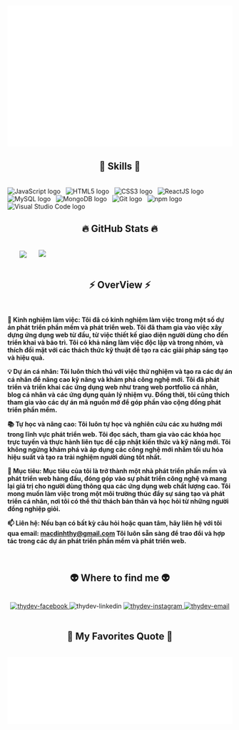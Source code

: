 <!-- Thydev -->
<a href="#" target="_blank">
  <img src="svg/thydev.svg" width="1200" alt="macdinhthy" />
</a>

<h2 align="center">🚀 Skills 🚀</h2>
<br>
<!-- https://simpleicons.org/ -->
<span><img src="https://img.shields.io/badge/JavaScript-282C34?logo=javascript&logoColor=F7DF1E" alt="JavaScript logo" title="JavaScript" height="25" /></span>
&nbsp;
<span><img src="https://img.shields.io/badge/HTML5-282C34?logo=html5&logoColor=E34F26" alt="HTML5 logo" title="HTML5" height="25" /></span>
&nbsp;
<span><img src="https://img.shields.io/badge/CSS3-282C34?logo=css3&logoColor=1572B6" alt="CSS3 logo" title="CSS3" height="25" /></span>
&nbsp;
<span><img src="https://img.shields.io/badge/ReactJS-282C34?logo=react&logoColor=61DAFB" alt="ReactJS logo" title="ReactJS" height="25" /></span>
&nbsp;
<span><img src="https://img.shields.io/badge/MySQL-282C34?logo=mysql&logoColor=FFFFFF" alt="MySQL logo" title="MySQL" height="25" /></span>
&nbsp;
<span><img src="https://img.shields.io/badge/MongoDB-282C34?logo=mongodb&logoColor=CC6699" alt="MongoDB logo" title="MongoDB" height="25" /></span>
&nbsp;
<span><img src="https://img.shields.io/badge/Git-282C34?logo=git&logoColor=7952B3" alt="Git logo" title="Git" height="25" /></span>
&nbsp;
<span><img src="https://img.shields.io/badge/npm-282C34?logo=npm&logoColor=F05032" alt="npm logo" title="npm" height="25" /></span>
&nbsp;
<span><img src="https://img.shields.io/badge/VS%20Code-282C34?logo=visual-studio-code&logoColor=007ACC" alt="Visual Studio Code logo" title="Visual Studio Code" height="25" /></span>
&nbsp;

<br>
<h2 align="center">🔥 GitHub Stats 🔥</h2>
<!-- https://github.com/anuraghazra/github-readme-stats -->
<br>
<div align=center>
  <a href="#" title=macdinhthy>
    <img width="315" align="center" src="https://github-readme-stats.vercel.app/api/top-langs/?username=macdinhthy&hide=c%23,powershell,Mathematica,Ruby,Objective-C,Objective-C%2b%2b,Cuda&title_color=61dafb&text_color=ffffff&icon_color=61dafb&bg_color=20232a&langs_count=8&layout=compact&border_color=61dafb&hide_border=true" />
  </a>
  <a href="#" title="">
    <img align="right" width="434" src="https://github-readme-stats.vercel.app/api?username=macdinhthy&show_icons=true&theme=react&border_color=61dafb&hide_border=true" />
  </a>
</div>
<br>

<h2 align="center">⚡ OverView ⚡</h2>
<br>
<p><strong>💼 Kinh nghiệm làm việc: Tôi đã có kinh nghiệm làm việc trong một số dự án phát triển phần mềm và phát triển web. Tôi đã tham gia vào việc xây dựng ứng dụng web từ đầu, từ việc thiết kế giao diện người dùng cho đến triển khai và bảo trì. Tôi có khả năng làm việc độc lập và trong nhóm, và thích đối mặt với các thách thức kỹ thuật để tạo ra các giải pháp sáng tạo và hiệu quả.</strong></p>
<p><strong>💡 Dự án cá nhân: Tôi luôn thích thú với việc thử nghiệm và tạo ra các dự án cá nhân để nâng cao kỹ năng và khám phá công nghệ mới. Tôi đã phát triển và triển khai các ứng dụng web như trang web portfolio cá nhân, blog cá nhân và các ứng dụng quản lý nhiệm vụ. Đồng thời, tôi cũng thích tham gia vào các dự án mã nguồn mở để góp phần vào cộng đồng phát triển phần mềm.</strong></p>
<p><strong>📚 Tự học và nâng cao: Tôi luôn tự học và nghiên cứu các xu hướng mới trong lĩnh vực phát triển web. Tôi đọc sách, tham gia vào các khóa học trực tuyến và thực hành liên tục để cập nhật kiến thức và kỹ năng mới. Tôi không ngừng khám phá và áp dụng các công nghệ mới nhằm tối ưu hóa hiệu suất và tạo ra trải nghiệm người dùng tốt nhất.</strong></p>
<p><strong>🌟 Mục tiêu: Mục tiêu của tôi là trở thành một nhà phát triển phần mềm và phát triển web hàng đầu, đóng góp vào sự phát triển công nghệ và mang lại giá trị cho người dùng thông qua các ứng dụng web chất lượng cao. Tôi mong muốn làm việc trong một môi trường thúc đẩy sự sáng tạo và phát triển cá nhân, nơi tôi có thể thử thách bản thân và học hỏi từ những người đồng nghiệp giỏi.</strong></p>
<p>
  <strong>📫 Liên hệ: Nếu bạn có bất kỳ câu hỏi hoặc quan tâm, hãy liên hệ với tôi qua email: <a href="mailto:macdinhthy@gmail.com" target="_top">macdinhthy@gmail.com</a> Tôi luôn sẵn sàng để trao đổi và hợp tác trong các dự án phát triển phần mềm và phát triển web.</strong>
</p>
<br>

<h2 align="center">👽 Where to find me 👽</h2>
<br>
<!-- https://icons8.com -->
<div align="center">
  <a href="https://www.facebook.com/dih.yht" target="blank">
    <img src="https://img.icons8.com/bubbles/100/000000/facebook-new.png" alt="thydev-facebook" />
  </a>
    <img src="https://img.icons8.com/bubbles/100/000000/linkedin.png" alt="thydev-linkedin" />
  </a>
  <a href="https://www.instagram.com/dih.yht_/" target="blank">
    <img src="https://img.icons8.com/bubbles/100/000000/instagram.png" alt="thydev-instagram" />
  </a>
  <a href="mailto:macdinhthy@gmail.com" target="top">
    <img src="https://img.icons8.com/bubbles/100/000000/apple-mail.png" alt="thydev-email" />
  </a>
</div>

<br>

<h2 align="center">📑 My Favorites Quote 📑</h2>
<br>
<a href="#" target="_blank">
  <img src="svg/thydev-quotes.svg" width="846" height="150" alt="thydev-official" />
</a>

